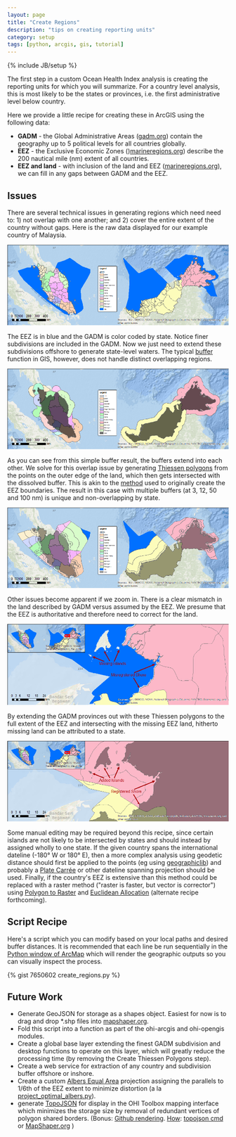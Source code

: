```yaml
---
layout: page
title: "Create Regions"
description: "tips on creating reporting units"
category: setup
tags: [python, arcgis, gis, tutorial]
---
```

{% include JB/setup %}

The first step in a custom Ocean Health Index analysis is creating the reporting units for which you will summarize. For a country level analysis, this is most likely to be the states or provinces, i.e. the first administrative level below country.

Here we provide a little recipe for creating these in ArcGIS using the following data:
* **GADM** - the Global Administrative Areas (<a href="http://gadm.org" target="_blank">gadm.org</a>) contain the geography up to 5 political levels for all countries globally. 
* **EEZ** - the Exclusive Economic Zones ()<a href="http://marineregions.org" target="_blank">marineregions.org</a>) describe the 200 nautical mile (nm) extent of all countries.
* **EEZ and land** - with inclusion of the land and EEZ (<a href="http://marineregions.org" target="_blank">marineregions.org</a>), we can fill in any gaps between GADM and the EEZ.

## Issues

There are several technical issues in generating regions which need need to: 1) not overlap with one another; and 2) cover the entire extent of the country without gaps. Here is the raw data displayed for our example country of Malaysia.

![raw data: GADM and EEZ](/figs/create_regions/gadm.png)

The EEZ is in blue and the GADM is color coded by state. Notice finer subdivisions are included in the GADM. Now we just need to extend these subdivisions offshore to generate state-level waters. The typical <a href="http://resources.arcgis.com/en/help/main/10.2/index.html#//000800000019000000" target="_blank">buffer</a> function in GIS, however, does not handle distinct overlapping regions.

![raw data: GADM and EEZ](/figs/create_regions/overlapping.png)

As you can see from this simple buffer result, the buffers extend into each other. We solve for this overlap issue by generating <a href="http://resources.arcgis.com/en/help/main/10.2/index.html#//00080000001m000000" target="_blank">Thiessen polygons</a> from the points on the outer edge of the land, which then gets intersected with the dissolved buffer. This is akin to the <a href="http://marineregions.org/eezmethodology.php" target="_blank">method</a> used to originally create the EEZ boundaries. The result in this case with multiple buffers (at 3, 12, 50 and 100 nm) is unique and non-overlapping by state.

![raw data: GADM and EEZ](/figs/create_regions/buffers.png)

Other issues become apparent if we zoom in. There is a clear mismatch in the land described by GADM versus assumed by the EEZ. We presume that the EEZ is authoritative and therefore need to correct for the land.

![raw data: GADM and EEZ](/figs/create_regions/issues.png)

By extending the GADM provinces out with these Thiessen polygons to the full extent of the EEZ and intersecting with the missing EEZ land, hitherto missing land can be attributed to a state.

![raw data: GADM and EEZ](/figs/create_regions/corrected.png)

Some manual editing may be required beyond this recipe, since certain islands are not likely to be intersected by states and should instead by assigned wholly to one state. If the given country spans the international dateline (-180&deg; W or 180&deg; E), then a more complex analysis using geodetic distance should first be applied to the points (eg using [geographiclib](http://code.env.duke.edu/projects/mget/ticket/549)) and probably a <a href="http://resources.arcgis.com/en/help/main/10.2/index.html#//003r0000003r000000" target="_blank">Plate Carr&eacute;e</a> or other dateline spanning projection should be used. Finally, if the country's EEZ is extensive than this method could be replaced with a raster method ("raster is faster, but vector is corrector") using [Polygon to Raster](http://resources.arcgis.com/en/help/main/10.2/index.html#//001200000030000000) and [Euclidean Allocation](http://resources.arcgis.com/en/help/main/10.2/index.html#//009z0000001m000000) (alternate recipe forthcoming).

## Script Recipe

Here's a script which you can modify based on your local paths and desired buffer distances. It is recommended that each line be run sequentially in the <a href="http://resources.arcgis.com/en/help/main/10.2/index.html#/What_is_the_Python_window/002100000017000000/" target="_blank">Python window of ArcMap</a> which will render the geographic outputs so you can visually inspect the process.

{% gist 7650602 create_regions.py %}

## Future Work
* Generate GeoJSON for storage as a shapes object. Easiest for now is to drag and drop \*.shp files into <a href="http://mapshaper.org" target="_blank">mapshaper.org</a>.
* Fold this script into a function as part of the ohi-arcgis and ohi-opengis modules.
* Create a global base layer extending the finest GADM subdivision and desktop functions to operate on this layer, which will greatly reduce the processing time (by removing the Create Thiessen Polygons step).
* Create a web service for extraction of any country and subdivision buffer offshore or inshore.
* Create a custom <a href="http://resources.arcgis.com/en/help/main/10.2/index.html#//003r0000001n000000" target="_blank">Albers Equal Area</a> projection assigning the parallels to 1/6th of the EEZ extent to minimize distortion (a la [project_optimal_albers.py](http://code.env.duke.edu/projects/mget/attachment/ticket/231/project_optimal_albers.py)).
* generate <a href="https://github.com/mbostock/topojson" target="_blank">TopoJSON</a> for display in the OHI Toolbox mapping interface which minimizes the storage size by removal of redundant vertices of polygon shared borders. (Bonus: <a href="http://blog.thematicmapping.org/2013/06/converting-shapefiles-to-topojson.html" target="_blank">Github rendering</a>. <a href="http://bost.ocks.org/mike/map/" target="_blank">How</a>: <a href="https://github.com/mbostock/topojson/wiki/Command-Line-Reference" target="_blank">topojson cmd</a> or <a href="http://www.mapshaper.org" target="_blank">MapShaper.org</a> )